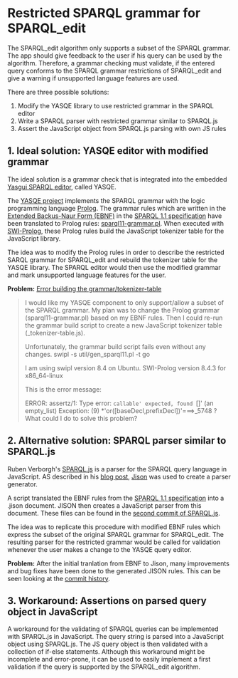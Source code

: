 # Restricted SPARQL grammar for SPARQL_edit

The SPARQL_edit algorithm only supports a subset of the SPARQL grammar. The app should give feedback to the user if his query can be used by the algorithm. Therefore, a grammar checking must validate, if the entered query conforms to the SPARQL grammar restrictions of SPARQL_edit and give a warning if unsupported language features are used.

There are three possible solutions:
1. Modify the YASQE library to use restricted grammar in the SPARQL editor
2. Write a SPARQL parser with restricted grammar similar to SPARQL.js
3. Assert the JavaScript object from SPARQL.js parsing with own JS rules


## 1. Ideal solution: YASQE editor with modified grammar

The ideal solution is a grammar check that is integrated into the embedded [Yasgui SPARQL editor](https://triply.cc/docs/yasgui), called YASQE. 

The [YASQE project](https://github.com/TriplyDB/Yasgui/tree/master/packages/yasqe) implements the SPARQL grammar with the logic programming language [Prolog](https://en.wikipedia.org/wiki/Prolog). The grammar rules which are written in the [Extended Backus-Naur Form (EBNF)](https://en.wikipedia.org/wiki/Extended_Backus%E2%80%93Naur_form) in the [SPARQL 1.1 specification](https://www.w3.org/TR/sparql11-query/#grammar) have been translated to Prolog rules: [sparql11-grammar.pl](https://github.com/TriplyDB/Yasgui/blob/master/packages/yasqe/grammar/sparql11-grammar.pl). When executed with [SWI-Prolog](https://en.wikipedia.org/wiki/SWI-Prolog), these Prolog rules build the JavaScript tokenizer table for the JavaScript library.

The idea was to modify the Prolog rules in order to describe the restricted SARQL grammar for SPARQL_edit and rebuild the tokenizer table for the YASQE library. The SPARQL editor would then use the modified grammar and mark unsupported language features for the user.

__Problem:__ [Error building the grammar/tokenizer-table](https://github.com/TriplyDB/Yasgui/issues/206)
> I would like my YASQE component to only support/allow a subset of the SPARQL grammar. My plan was to change the Prolog grammar (sparql11-grammar.pl) based on my EBNF rules. Then I could re-run the grammar build script to create a new JavaScript tokenizer table (_tokenizer-table.js).
> 
> Unfortunately, the grammar build script fails even without any changes.
> swipl -s util/gen_sparql11.pl -t go
> 
> I am using swipl version 8.4 on Ubuntu.
> SWI-Prolog version 8.4.3 for x86_64-linux
> 
> This is the error message:
> 
> ERROR: assertz/1: Type error: `callable' expected, found `[]' (an empty_list)
>    Exception: (9) *'or([baseDecl,prefixDecl])'===>_5748 ?
> What could I do to solve this problem?


## 2. Alternative solution: SPARQL parser similar to SPARQL.js

Ruben Verborgh's [SPARQL.js](https://github.com/RubenVerborgh/SPARQL.js/) is a parser for the SPARQL query language in JavaScript. AS described in his [blog post](https://ruben.verborgh.org/blog/2014/08/22/writing-a-sparql-parser-in-javascript/), [Jison](https://github.com/zaach/jison) was used to create a parser generator.

A script translated the EBNF rules from the [SPARQL 1.1 specification](https://www.w3.org/TR/sparql11-query/#grammar) into a .jison document. JISON then creates a JavaScript parser from this document. These files can be found in the [second commit of SPARQL.js](https://github.com/RubenVerborgh/SPARQL.js/tree/b035a3d2ae8a7c440454be48b83feacfb96a5bac).

The idea was to replicate this procedure with modified EBNF rules which express the subset of the original SPARQL grammar for SPARQL_edit. The resulting parser for the restricted grammar would be called for validation whenever the user makes a change to the YASQE query editor.

__Problem:__ After the initial tranlation from EBNF to Jison, many improvements and bug fixes have been done to the generated JISON rules. 
This can be seen looking at the [commit history](https://github.com/RubenVerborgh/SPARQL.js/commits/main?after=66c1d26d2bc289f1bd414dcfca0383dc7cf368bc+384&branch=main&qualified_name=refs%2Fheads%2Fmain). 


## 3. Workaround: Assertions on parsed query object in JavaScript

A workaround for the validating of SPARQL queries can be implemented with SPARQL.js in JavaScript. The query string is parsed into a JavaScript object using SPARQL.js. The JS query object is then validated with a collection of if-else statements. Although this workaround might be incomplete and error-prone, it can be used to easily implement a first validation if the query is supported by the SPARQL_edit algorithm.